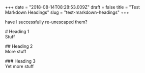 +++
date = "2018-08-14T08:28:53.009Z"
draft = false
title = "Test Markdown Headings"
slug = "test-markdown-headings"
+++

have I successfully re-unescaped them?  
  
\# Heading 1  
Stuff  
  
\## Heading 2  
More stuff  
  
\### Heading 3  
Yet more stuff